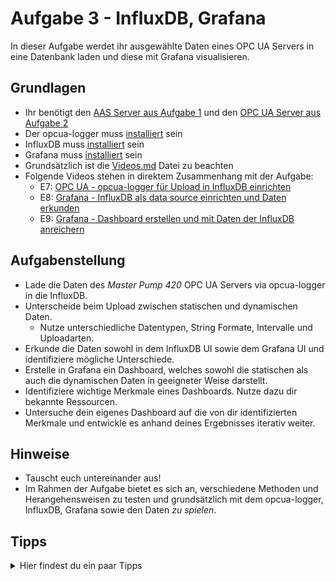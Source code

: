 # Aufgabe 3 - InfluxDB, Grafana
In dieser Aufgabe werdet ihr ausgewählte Daten eines OPC UA Servers in eine Datenbank laden und diese mit Grafana visualisieren.

## Grundlagen
* Ihr benötigt den [AAS Server aus Aufgabe 1](Aufgabe1.md) und den [OPC UA Server aus Aufgabe 2](Aufgabe2.md)
* Der opcua-logger muss [installiert](../Installation/opcua-logger.md) sein
* InfluxDB muss [installiert](../Installation/InfluxDB.md) sein
* Grafana muss [installiert](../Installation/Grafana.md) sein
* Grundsätzlich ist die [Videos.md](../Videos.md) Datei zu beachten
* Folgende Videos stehen in direktem Zusammenhang mit der Aufgabe:
  * E7: [OPC UA - opcua-logger für Upload in InfluxDB einrichten](https://www.youtube.com/watch?v=97MCgv7MS5I&list=PLzbl7wFtWqTR72ODjOUj5aEGsa4TxXYhy&index=8)
  * E8: [Grafana - InfluxDB als data source einrichten und Daten erkunden](https://www.youtube.com/watch?v=kok8IHcI93k&list=PLzbl7wFtWqTR72ODjOUj5aEGsa4TxXYhy&index=9)
  * E9: [Grafana - Dashboard erstellen und mit Daten der InfluxDB anreichern](https://www.youtube.com/watch?v=al9quHfWBqI&list=PLzbl7wFtWqTR72ODjOUj5aEGsa4TxXYhy&index=10)
  
## Aufgabenstellung
* Lade die Daten des *Master Pump 420* OPC UA Servers via opcua-logger in die InfluxDB.
* Unterscheide beim Upload zwischen statischen und dynamischen Daten.
  * Nutze unterschiedliche Datentypen, String Formate, Intervalle und Uploadarten.
* Erkunde die Daten sowohl in dem InfluxDB UI sowie dem Grafana UI und identifiziere mögliche Unterschiede.
* Erstelle in Grafana ein Dashboard, welches sowohl die statischen als auch die dynamischen Daten in geeigneter Weise darstellt.
* Identifiziere wichtige Merkmale eines Dashboards. Nutze dazu dir bekannte Ressourcen.
* Untersuche dein eigenes Dashboard auf die von dir identifizierten Merkmale und entwickle es anhand deines Ergebnisses iterativ weiter.

## Hinweise
* Tauscht euch untereinander aus!
* Im Rahmen der Aufgabe bietet es sich an, verschiedene Methoden und Herangehensweisen zu testen und grundsätzlich mit dem opcua-logger, InfluxDB, Grafana sowie den Daten *zu spielen*.

## Tipps
<details>
  <summary>Hier findest du ein paar Tipps</summary>
  <ul>
   <li>Kannst du Docker Desktop nicht nutzen, lassen sich Node-RED sowie BaSyx AAS Server auch 'stand-alone' betreiben. Siehe dazu: <a href="https://github.com/thcologne-gart/git-project/blob/main/Vorbereitung/Installation/InfluxDB.md#ohne-docker-desktop">InfluxDB</a></li>, <a href="https://github.com/thcologne-gart/git-project/blob/main/Vorbereitung/Installation/Grafana.md#ohne-docker-desktop">Grafana</a></li>
   <li>Die Daten müssen in der Datenbank identifizierbar sein</li>
   <li>Der opcua-logger erlaubt die Zuweisung mehrerer Tags, nutze dies, um Daten zu gruppieren</li>
  </ul>
</details>
